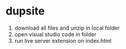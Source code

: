 # dupsite

1. download all files and unzip in local folder
2. open visual studio code in folder
3. run live server extension on index.html
